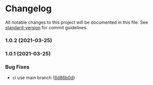 # Changelog

All notable changes to this project will be documented in this file. See [standard-version](https://github.com/conventional-changelog/standard-version) for commit guidelines.

### 1.0.2 (2021-03-25)

### 1.0.1 (2021-03-25)


### Bug Fixes

* ci use main branch ([6d86b0d](https://github.com/daichangxin/create-laya-app/commit/6d86b0d855b52ce1241016ae69dbe01b410a0eb1))
